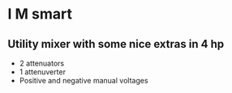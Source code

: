 # I M smart

## Utility mixer with some nice extras in 4 hp

- 2 attenuators
- 1 attenuverter
- Positive and negative manual voltages
